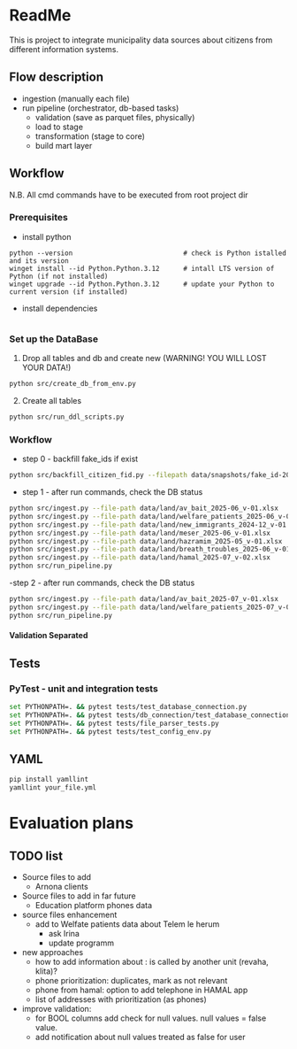 # ReadMe
This is project to integrate municipality data sources about citizens from different information systems.

## Flow description
- ingestion (manually each file)
- run pipeline (orchestrator, db-based tasks)
    - validation (save as parquet files, physically)
    - load to stage
    - transformation (stage to core)
    - build mart layer 

## Workflow
N.B. All cmd commands have to be executed from root project dir

### Prerequisites
- install python
```
python --version                            # check is Python istalled and its version
winget install --id Python.Python.3.12      # intall LTS version of Python (if not installed)
winget upgrade --id Python.Python.3.12      # update your Python to current version (if installed)
```
- install dependencies
```bash

```
### Set up the DataBase
1. Drop all tables and db and create new (WARNING! YOU WILL LOST YOUR DATA!)
```bash
python src/create_db_from_env.py
```
2. Create all tables
```bash
python src/run_ddl_scripts.py
```

### Workflow
- step 0 - backfill fake_ids if exist
```bash
python src/backfill_citizen_fid.py --filepath data/snapshots/fake_id-2025-06-15.xlsx
```
- step 1 - after run commands, check the DB status
```bash
python src/ingest.py --file-path data/land/av_bait_2025-06_v-01.xlsx
python src/ingest.py --file-path data/land/welfare_patients_2025-06_v-01.xlsx
python src/ingest.py --file-path data/land/new_immigrants_2024-12_v-01.xlsx
python src/ingest.py --file-path data/land/meser_2025-06_v-01.xlsx
python src/ingest.py --file-path data/land/hazramim_2025-05_v-01.xlsx
python src/ingest.py --file-path data/land/breath_troubles_2025-06_v-01.xlsx
python src/ingest.py --file-path data/land/hamal_2025-07_v-02.xlsx
python src/run_pipeline.py
```
-step 2 - after run commands, check the DB status
```bash
python src/ingest.py --file-path data/land/av_bait_2025-07_v-01.xlsx
python src/ingest.py --file-path data/land/welfare_patients_2025-07_v-01.xlsx
python src/run_pipeline.py
```
#### Validation Separated

## Tests
### PyTest - unit and integration tests
```bash
set PYTHONPATH=. && pytest tests/test_database_connection.py
set PYTHONPATH=. && pytest tests/db_connection/test_database_connection.py
set PYTHONPATH=. && pytest tests/file_parser_tests.py
set PYTHONPATH=. && pytest tests/test_config_env.py
```

## YAML
```bash
pip install yamllint
yamllint your_file.yml
```

# Evaluation plans
## TODO list
- Source files to add
    - Arnona clients
- Source files to add in far future 
    - Education platform phones data
- source files enhancement 
    - add to Welfate patients data about Telem le herum
        - ask Irina
        - update programm
- new approaches 
    - how to add information about : is called by another unit (revaha, klita)?
    - phone prioritization: duplicates, mark as not relevant
    - phone from hamal: option to add telephone in HAMAL app
    - list of addresses with prioritization (as phones)
- improve validation:
    - for BOOL columns add check for null values. null values = false value.
    - add notification about null values treated as false for user


